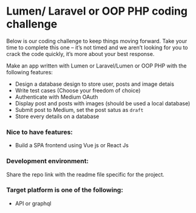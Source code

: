 # Lumen/ Laravel or OOP PHP coding challenge

Below is our coding challenge to keep things moving forward. Take your time to complete this one – it’s not timed and we aren’t looking for you to crack the code quickly, it’s more about your best response.

Make an app written with Lumen or Laravel/Lumen or OOP PHP with the following features:

* Design a database design to store user, posts and image detais
* Write test cases (Choose your freedom of choice)
* Authenticate with Medium OAuth
* Display post and posts with images (should be used a local database)
* Submit post to Medium, set the post satus as `draft`
* Store every details on a database

### Nice to have features:

* Build a SPA frontend using Vue js or React Js

### Development environment:

Share the repo link with the readme file specific for the project.

### Target platform is one of the following:

  * API or graphql

